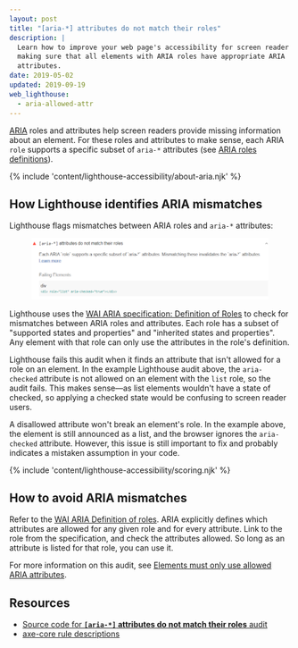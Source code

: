 ```yaml
---
layout: post
title: "[aria-*] attributes do not match their roles"
description: |
  Learn how to improve your web page's accessibility for screen reader users by
  making sure that all elements with ARIA roles have appropriate ARIA
  attributes.
date: 2019-05-02
updated: 2019-09-19
web_lighthouse:
  - aria-allowed-attr
---
```


[ARIA](https://www.w3.org/TR/wai-aria-1.1/#role_definitions)
roles and attributes help screen readers
provide missing information about an element.
For these roles and attributes to make sense,
each ARIA `role` supports a specific subset of `aria-*` attributes
(see [ARIA roles definitions](https://www.w3.org/TR/wai-aria-1.1/#role_definitions)).

{% include 'content/lighthouse-accessibility/about-aria.njk' %}

## How Lighthouse identifies ARIA mismatches

Lighthouse flags mismatches between ARIA roles and `aria-*` attributes:

<figure class="w-figure">
  <img class="w-screenshot" src="aria-allowed-attr.png" alt="Lighthouse audit showing ARIA attributes do not match their roles">
</figure>

Lighthouse uses the
[WAI ARIA specification: Definition of Roles](https://www.w3.org/TR/wai-aria-1.1/#role_definitions)
to check for mismatches between ARIA roles and attributes.
Each role has a subset of "supported states and properties" and
"inherited states and properties".
Any element with that role
can only use the attributes in the role's definition.

Lighthouse fails this audit
when it finds an attribute that isn't allowed for a role on an element.
In the example Lighthouse audit above,
the `aria-checked` attribute is not allowed on an element with the `list` role,
so the audit fails.
This makes sense—as list elements wouldn't have a state of checked,
so applying a checked state would be confusing to screen reader users.

A disallowed attribute won't break an element's role.
In the example above, the element is still announced as a list, and
the browser ignores the `aria-checked` attribute.
However, this issue is still important to fix
and probably indicates a mistaken assumption in your code.

{% include 'content/lighthouse-accessibility/scoring.njk' %}

## How to avoid ARIA mismatches

Refer to the [WAI ARIA Definition of roles](https://www.w3.org/TR/wai-aria-1.1/#role_definitions).
ARIA explicitly defines which attributes are allowed for any given role and for every attribute.
Link to the role from the specification,
and check the attributes allowed.
So long as an attribute is listed for that role,
you can use it.

For more information on this audit,
see [Elements must only use allowed ARIA attributes](https://dequeuniversity.com/rules/axe/3.1/aria-allowed-attr?application=lighthouse).

## Resources

- [Source code for **`[aria-*]` attributes do not match their roles** audit](https://github.com/GoogleChrome/lighthouse/blob/master/lighthouse-core/audits/accessibility/aria-allowed-attr.js)
- [axe-core rule descriptions](https://github.com/dequelabs/axe-core/blob/develop/doc/rule-descriptions.md)
